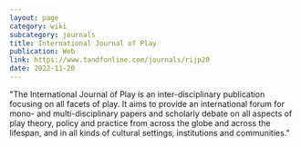 ```yaml
---
layout: page
category: wiki
subcategory: journals
title: International Journal of Play
publication: Web
link: https://www.tandfonline.com/journals/rijp20
date: 2022-11-20
---
```


"The International Journal of Play is an inter-disciplinary publication focusing on all facets of play. It aims to provide an international forum for mono- and multi-disciplinary papers and scholarly debate on all aspects of play theory, policy and practice from across the globe and across the lifespan, and in all kinds of cultural settings, institutions and communities."
